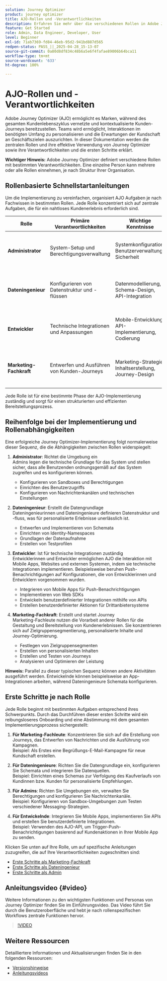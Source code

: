 ```yaml
---
solution: Journey Optimizer
product: journey optimizer
title: AJO-Rollen und -Verantwortlichkeiten
description: Erfahren Sie mehr über die verschiedenen Rollen in Adobe Journey Optimizer und die jeweiligen Verantwortlichkeiten
feature: Get Started
role: Admin, Data Engineer, Developer, User
level: Beginner
exl-id: 71ab7369-fd84-46eb-95d2-941bd887d565
redpen-status: PASS_||_2025-04-28_15-13-07
source-git-commit: 0a80d8df834c48b6a5e6f4fafae89006b64bca11
workflow-type: tm+mt
source-wordcount: '633'
ht-degree: 100%

---
```



# AJO-Rollen und -Verantwortlichkeiten

Adobe Journey Optimizer (AJO) ermöglicht es Marken, während des gesamten Kundenlebenszyklus vernetzte und kontextualisierte Kunden-Journeys bereitzustellen. Teams wird ermöglicht, Interaktionen im benötigten Umfang zu personalisieren und die Erwartungen der Kundschaft an Geschäftszielen auszurichten. In dieser Dokumentation werden die zentralen Rollen und ihre effektive Verwendung von Journey Optimizer sowie ihre Verantwortlichkeiten und die ersten Schritte erklärt.

**Wichtiger Hinweis:** Adobe Journey Optimizer definiert verschiedene Rollen mit bestimmten Verantwortlichkeiten. Eine einzelne Person kann mehrere oder alle Rollen einnehmen, je nach Struktur Ihrer Organisation.

## Rollenbasierte Schnellstartanleitungen

Um die Implementierung zu vereinfachen, organisiert AJO Aufgaben je nach Fachwissen in bestimmten Rollen. Jede Rolle konzentriert sich auf zentrale Aufgaben, die für ein nahtloses Kundenerlebnis erforderlich sind.

| Rolle | Primäre Verantwortlichkeiten | Wichtige Kenntnisse | Typische Aufgaben |
|-------------------|----------------------------------|--------------------------------|-----------------------------------------------|
| **Administrator** | System-Setup und Berechtigungsverwaltung | Systemkonfiguration, Benutzerverwaltung, Sicherheit | Konfigurieren von Sandboxes, Verwalten von Benutzenden und Einrichten von Kanälen |
| **Dateningenieur** | Konfigurieren von Datenstruktur und -flüssen | Datenmodellierung, Schema-Design, API-Integration | Einrichten von Schemata, Verwalten von Datensätzen, Konfigurieren von Datenquellen |
| **Entwickler** | Technische Integrationen und Anpassungen | Mobile-Entwicklung, API-Implementierung, Codierung | Integrieren von Mobile Apps, Implementieren von APIs, Erstellen benutzerdefinierter Aktionen |
| **Marketing-Fachkraft** | Entwerfen und Ausführen von Kunden-Journeys | Marketing-Strategie, Inhaltserstellung, Journey-Design | Erstellen von Kampagnen, Entwerfen von Journeys, Analysieren von Berichten |

Jede Rolle ist für eine bestimmte Phase der AJO-Implementierung zuständig und sorgt für einen strukturierten und effizienten Bereitstellungsprozess.

## Reihenfolge bei der Implementierung und Rollenabhängigkeiten

Eine erfolgreiche Journey Optimizer-Implementierung folgt normalerweise dieser Sequenz, die die Abhängigkeiten zwischen Rollen widerspiegelt:

1. **Administrator**: Richtet die Umgebung ein\
   Admins legen die technische Grundlage für das System und stellen sicher, dass alle Benutzenden ordnungsgemäß auf das System zugreifen und es konfigurieren können.
   * Konfigurieren von Sandboxes und Berechtigungen
   * Einrichten des Benutzerzugriffs
   * Konfigurieren von Nachrichtenkanälen und technischen Einstellungen

2. **Dateningenieur**: Erstellt die Datengrundlage\
   Dateningenieurinnen und Dateningenieure definieren Datenstruktur und -fluss, was für personalisierte Erlebnisse unerlässlich ist.
   * Entwerfen und Implementieren von Schemata
   * Einrichten von Identity-Namespaces
   * Grundlagen der Datenaufnahme
   * Erstellen von Testprofilen

3. **Entwickler**: Ist für technische Integrationen zuständig\
   Entwicklerinnen und Entwickler ermöglichen AJO die Interaktion mit Mobile Apps, Websites und externen Systemen, indem sie technische Integrationen implementieren. Beispielsweise beruhen Push-Benachrichtigungen auf Konfigurationen, die von Entwicklerinnen und Entwicklern vorgenommen wurden.
   * Integrieren von Mobile Apps für Push-Benachrichtigungen
   * Implementieren von Web SDKs
   * Entwickeln benutzerdefinierter Integrationen mithilfe von APIs
   * Erstellen benutzerdefinierter Aktionen für Drittanbietersysteme

4. **Marketing-Fachkraft**: Erstellt und startet Journey\
   Marketing-Fachleute nutzen die Vorarbeit anderer Rollen für die Gestaltung und Bereitstellung von Kundenerlebnissen. Sie konzentrieren sich auf Zielgruppensegmentierung, personalisierte Inhalte und Journey-Optimierung.
   * Festlegen von Zielgruppensegmenten
   * Erstellen von personalisierten Inhalten
   * Erstellen und Testen von Journeys
   * Analysieren und Optimieren der Leistung

**Hinweis:** Parallel zu dieser typischen Sequenz können andere Aktivitäten ausgeführt werden. Entwickelnde können beispielsweise an App-Integrationen arbeiten, während Dateningenieure Schemata konfigurieren.

## Erste Schritte je nach Rolle

Jede Rolle beginnt mit bestimmten Aufgaben entsprechend ihres Schwerpunkts. Durch das Durchführen dieser ersten Schritte wird ein reibungsloseres Onboarding und eine Abstimmung mit dem gesamten Implementierungsprozess sichergestellt:

1. **Für Marketing-Fachleute**: Konzentrieren Sie sich auf die Erstellung von Journeys, das Entwerfen von Nachrichten und die Ausführung von Kampagnen.\
   Beispiel: Als Erstes eine Begrüßungs-E-Mail-Kampagne für neue Kundschaft erstellen.

2. **Für Dateningenieure**: Richten Sie die Datengrundlage ein, konfigurieren Sie Schemata und integrieren Sie Datenquellen.\
   Beispiel: Einrichten eines Schemas zur Verfolgung des Kaufverlaufs von Kundinnen bzw. Kunden für personalisierte Empfehlungen.

3. **Für Admins**: Richten Sie Umgebungen ein, verwalten Sie Berechtigungen und konfigurieren Sie Nachrichtenkanäle.\
   Beispiel: Konfigurieren von Sandbox-Umgebungen zum Testen verschiedener Messaging-Strategien.

4. **Für Entwickelnde**: Integrieren Sie Mobile Apps, implementieren Sie APIs und erstellen Sie benutzerdefinierte Integrationen.\
   Beispiel: Verwenden des AJO-API, um Trigger-Push-Benachrichtigungen basierend auf Kundenaktionen in Ihrer Mobile App zu senden.

Klicken Sie unten auf Ihre Rolle, um auf spezifische Anleitungen zuzugreifen, die auf Ihre Verantwortlichkeiten zugeschnitten sind:

* [Erste Schritte als Marketing-Fachkraft](path/marketer.md)
* [Erste Schritte als Dateningenieur](path/data-engineer.md)
* [Erste Schritte als Admin](path/administrator.md)

## Anleitungsvideo {#video}

Weitere Informationen zu den wichtigsten Funktionen und Personas von Journey Optimizer finden Sie im Einführungsvideo. Das Video führt Sie durch die Benutzeroberfläche und hebt je nach rollenspezifischen Workflows zentrale Funktionen hervor.

>[!VIDEO](https://video.tv.adobe.com/v/3424995?quality=12)

## Weitere Ressourcen

Detailliertere Informationen und Aktualisierungen finden Sie in den folgenden Ressourcen:

* [Versionshinweise](../rn/release-notes.md)
* [Anleitungsvideos](https://experienceleague.adobe.com/docs/journey-optimizer-learn/tutorials/overview.html?lang=de)